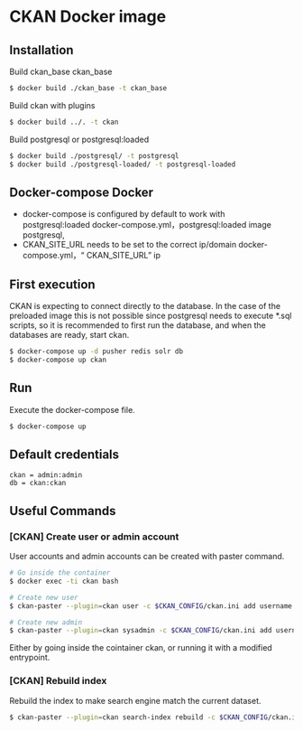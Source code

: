 # CKAN Docker image

## Installation 
Build ckan_base ckan_base
```sh
$ docker build ./ckan_base -t ckan_base
```
Build ckan with plugins
```sh
$ docker build ../. -t ckan
```
Build postgresql or postgresql:loaded 
```sh
$ docker build ./postgresql/ -t postgresql
$ docker build ./postgresql-loaded/ -t postgresql-loaded
```
## Docker-compose Docker
* docker-compose is configured by default to work with postgresql:loaded  docker-compose.yml，postgresql:loaded image postgresql,
* CKAN_SITE_URL needs to be set to the correct ip/domain docker-compose.yml，“ CKAN_SITE_URL” ip

## First execution
CKAN is expecting to connect directly to the database. In the case of the preloaded image this is not possible since postgresql needs to execute *.sql scripts, so it is recommended to first run the database, and when the databases are ready, start ckan.

```sh
$ docker-compose up -d pusher redis solr db
$ docker-compose up ckan
```

## Run
Execute the docker-compose file.
```sh
$ docker-compose up
```

## Default credentials
```
ckan = admin:admin
db = ckan:ckan
```

## Useful Commands
### [CKAN] Create user or admin account 
User accounts and admin accounts can be created with paster command.

```sh
# Go inside the container
$ docker exec -ti ckan bash

# Create new user
$ ckan-paster --plugin=ckan user -c $CKAN_CONFIG/ckan.ini add username [ email=username@email.com password=password ]

# Create new admin
$ ckan-paster --plugin=ckan sysadmin -c $CKAN_CONFIG/ckan.ini add username [ email=username@email.com password=password ]
```
Either by going inside the cointainer ckan, or running it with a modified entrypoint.
### [CKAN] Rebuild index
Rebuild the index to make search engine match the current dataset.

```sh
$ ckan-paster --plugin=ckan search-index rebuild -c $CKAN_CONFIG/ckan.ini
```
